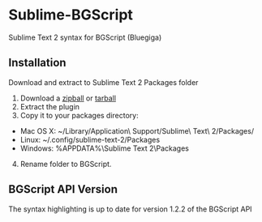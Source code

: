Sublime-BGScript
================

Sublime Text 2 syntax for BGScript (Bluegiga)

## Installation

Download and extract to Sublime Text 2 Packages folder

1. Download a [zipball](https://github.com/breakinglabs/Sublime-BGScript/zipball/master) or [tarball](https://github.com/breakinglabs/Sublime-BGScript/tarball/master)
2. Extract the plugin
3. Copy it to your packages directory:
  * Mac OS X: ~/Library/Application\ Support/Sublime\ Text\ 2/Packages/
  * Linux: ~/.config/sublime-text-2/Packages
  * Windows: %APPDATA%\Sublime Text 2\Packages
4. Rename folder to BGScript.

## BGScript API Version

The syntax highlighting is up to date for version 1.2.2 of the BGScript API